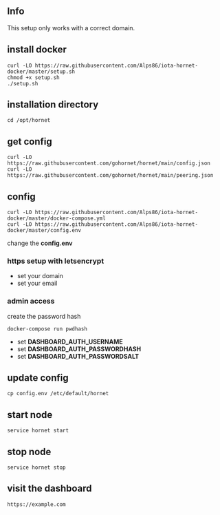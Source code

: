 ## Info
This setup only works with a correct domain.

## install docker
```console
curl -LO https://raw.githubusercontent.com/Alps86/iota-hornet-docker/master/setup.sh
chmod +x setup.sh
./setup.sh
```

## installation directory
```console
cd /opt/hornet
```

## get config
```console
curl -LO https://raw.githubusercontent.com/gohornet/hornet/main/config.json
curl -LO https://raw.githubusercontent.com/gohornet/hornet/main/peering.json
```

## config
```console
curl -LO https://raw.githubusercontent.com/Alps86/iota-hornet-docker/master/docker-compose.yml
curl -LO https://raw.githubusercontent.com/Alps86/iota-hornet-docker/master/config.env
```

change the **config.env**

### https setup with letsencrypt
* set your domain
* set your email

### admin access
create the password hash
```console
docker-compose run pwdhash
```

* set **DASHBOARD_AUTH_USERNAME**
* set **DASHBOARD_AUTH_PASSWORDHASH**
* set **DASHBOARD_AUTH_PASSWORDSALT**

## update config
```console
cp config.env /etc/default/hornet
```

## start node
```console
service hornet start
```

## stop node
```console
service hornet stop
```

## visit the dashboard
```console
https://example.com
```
